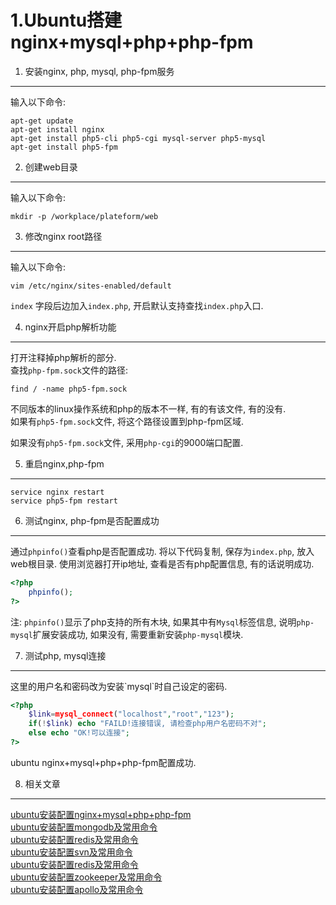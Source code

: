 1.Ubuntu搭建nginx+mysql+php+php-fpm
===

1. 安装nginx, php, mysql, php-fpm服务
---

输入以下命令:

    apt-get update
    apt-get install nginx
    apt-get install php5-cli php5-cgi mysql-server php5-mysql
    apt-get install php5-fpm

2. 创建web目录
---

输入以下命令:

	mkdir -p /workplace/plateform/web

3. 修改nginx root路径
---

输入以下命令:

	vim /etc/nginx/sites-enabled/default
	
`index` 字段后边加入`index.php`, 开启默认支持查找`index.php`入口.

4. nginx开启php解析功能
---

打开注释掉php解析的部分.   
查找`php-fpm.sock`文件的路径:

	find / -name php5-fpm.sock

不同版本的linux操作系统和php的版本不一样, 有的有该文件, 有的没有.   
如果有`php5-fpm.sock`文件, 将这个路径设置到php-fpm区域.   

如果没有`php5-fpm.sock`文件, 采用`php-cgi`的9000端口配置.	

5. 重启nginx,php-fpm
---

	service nginx restart
	service php5-fpm restart

6. 测试nginx, php-fpm是否配置成功
---

通过`phpinfo()`查看php是否配置成功.
将以下代码复制, 保存为`index.php`, 放入web根目录.
使用浏览器打开ip地址, 查看是否有php配置信息, 有的话说明成功.

```php
<?php
	phpinfo();
?>
```

注:
`phpinfo()`显示了php支持的所有木块, 如果其中有`Mysql`标签信息, 说明`php-mysql`扩展安装成功, 如果没有, 需要重新安装`php-mysql`模块.

7. 测试php, mysql连接
---

<div class="bs-callout bs-callout-warning">
    <p>这里的用户名和密码改为安装`mysql`时自己设定的密码.
	<p>
</div>

```php
<?php
	$link=mysql_connect("localhost","root","123");
	if(!$link) echo "FAILD!连接错误, 请检查php用户名密码不对";
	else echo "OK!可以连接";
?>
```
ubuntu nginx+mysql+php+php-fpm配置成功.

8. 相关文章
---

[ubuntu安装配置nginx+mysql+php+php-fpm](http://localhost/article/linux/ubuntu/ubuntu安装配置nginx+mysql+php+php-fpm.html)    
[ubuntu安装配置mongodb及常用命令](http://localhost/article/linux/ubuntu/ubuntu安装配置mongodb及常用命令.html)   
[ubuntu安装配置redis及常用命令](http://localhost/article/linux/ubuntu/ubuntu安装配置redis及常用命令.html)    
[ubuntu安装配置svn及常用命令](http://localhost/article/linux/ubuntu/ubuntu安装配置svn及常用命令.html)    
[ubuntu安装配置redis及常用命令](http://localhost/article/linux/ubuntu/ubuntu安装配置tmux及常用命令.html)    
[ubuntu安装配置zookeeper及常用命令](http://localhost/article/linux/ubuntu/ubuntu安装配置redis及常用命令.html)    
[ubuntu安装配置apollo及常用命令](http://localhost/article/linux/ubuntu/ubuntu安装配置apollo及常用命令.html)   

